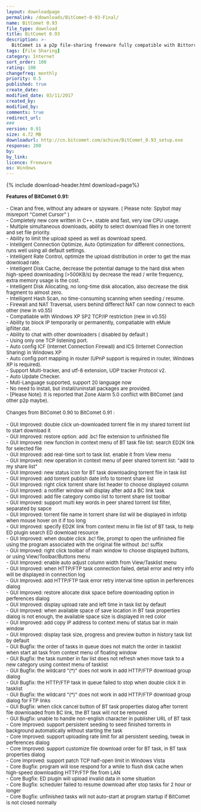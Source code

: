 ```yaml
---
layout: downloadpage
permalink: /downloads/BitComet-0-93-Final/
name: BitComet 0.93
file_type: download
title: BitComet 0.93
description: >-
  BitComet is a p2p file-sharing freeware fully compatible with Bittorrent, which is one of the most popular p2p protocol designed for high-speed distribution of 100MB or GB sized files. BitComet is a powerful, clean, fast, and easy-to-use bittorrent client
tags: [File Sharing]
category: Internet
sort_order: 100
rating: 100
changefreq: monthly
priority: 0.5
published: true
create_date:
modified_date: 03/11/2017
created_by:
modified_by:
comments: true
redirect_url:
###
version: 0.91
size: 4.72 MB
downloadurl: http://cn.bitcomet.com/achive/BitComet_0.93_setup.exe
response: 200
by:
by_link:
licence: Freeware
os: Windows
---
```


{% include download-header.html download=page%}

<p style="fix-download-text !important">
<p><font size="2"><strong>Features of BitComet 0.91: <br />
</strong><br />
- Clean and free, without any adware or spyware. ( Please note: Spybot may misreport "Comet Cursor" ) <br />
- Completely new core written in C++, stable and fast, very low CPU usage. <br />
- Multiple simultaneous downloads, ability to select download files in one torrent and set file priority. <br />
- Ability to limit the upload speed as well as download speed. <br />
- Intelligent Connection Optimize, Auto Optimization for different connections, runs well using all default settings. <br />
- Intelligent Rate Control, optimize the upload distribution in order to get the max download rate. <br />
- Intelligent Disk Cache, decrease the potential damage to the hard disk when high-speed downloading (&gt;500KB/s) by decrease the read / write frequency, extra memory usage is the cost. <br />
- Intelligent Disk Allocating, no long-time disk allocation, also decrease the disk fragment to almost zero. <br />
- Intelligent Hash Scan, no time-consuming scanning when seeding / resume. <br />
- Firewall and NAT Traversal, users behind differect NAT can now connect to each other (new in v0.55) <br />
- Compatiable with Windows XP SP2 TCP/IP restriction (new in v0.55) <br />
- Ability to block IP temporarily or permanently, compatiable with eMule ipfilter.dat. <br />
- Ability to chat with other downloaders ( disabled by default ) <br />
- Using only one TCP listening port. <br />
- Auto config ICF (Internet Connection Firewall) and ICS (Internet Connection Sharing) in Windows XP <br />
- Auto config port mapping in router (UPnP support is required in router, Windows XP is required). <br />
- Support Multi-tracker, and utf-8 extension, UDP tracker Protocol v2. <br />
- Auto Update Checker. <br />
- Muti-Language supported, support 20 language now <br />
- No need to install, but install/uninstall packages are provided. <br />
- [Please Note]: It is reported that Zone Alarm 5.0 conflict with BitComet (and other p2p maybe). <br />
<br />
Changes from BitComet 0.90 to BitComet 0.91 : <br />
<br />
- GUI Improved: double click un-downloaded torrent file in my shared torrent list to start download it <br />
- GUI Improved: restore option: add .bc! file extension to unfinished file <br />
- GUI Improved: new function in context menu of BT task file list: search ED2K link for selected file <br />
- GUI Improved: add real-time sort to task list. enable it from View menu <br />
- GUI Improved: new operation in context menu of peer shared torrent list: "add to my share list" <br />
- GUI Improved: new status icon for BT task downloading torrent file in task list <br />
- GUI Improved: add torrent publish date info to torrent share list <br />
- GUI Improved: right click torrent share list header to choose displayed column <br />
- GUI Improved: a notifier window will display after add a BC link task <br />
- GUI Improved: add file category combo list to torrent share list toolbar <br />
- GUI Improved: support multi key words in peer shared torrent list filter, separated by sapce <br />
- GUI Improved: torrent file name in torrent share list will be displayed in infotip when mouse hover on it if too long <br />
- GUI Improved: specify ED2K link from context menu in file list of BT task, to help ED plugin search ED download resource <br />
- GUI Improved: when double click .bc! file, prompt to open the unfinished file using the program associated with the original file without .bc! suffix <br />
- GUI Improved: right click toolbar of main window to choose displayed buttons, or using View/Toolbar/Buttons menu <br />
- GUI Improved: enable auto adjust column width from View/Tasklist menu <br />
- GUI Improved: when HTTP/FTP task connection failed, detail error and retry info will be displayed in connection log <br />
- GUI Improved: add HTTP/FTP task error retry interval time option in perferences dialog <br />
- GUI Improved: restore allocate disk space before downloading option in perferences dialog <br />
- GUI Improved: display upload rate and left time in task list by default <br />
- GUI Improved: when available space of save location in BT task properties dialog is not enough, the available space size is displayed in red color <br />
- GUI Improved: add copy IP address to context menu of status bar in main window <br />
- GUI Improved: display task size, progress and preview button in history task list by default <br />
- GUI Bugfix: the order of tasks in queue does not match the order in tasklist when start all task from context menu of floating window <br />
- GUI Bugfix: the task number in fav list does not refresh when move task to a new category using context menu of tasklist <br />
- GUI Bugfix: the wildcard "(*)" does not work in add HTTP/FTP download group dialog <br />
- GUI Bugfix: the HTTP/FTP task in queue failed to stop when double click it in tasklist <br />
- GUI Bugfix: the wildcard "(*)" does not work in add HTTP/FTP download group dialog for FTP links <br />
- GUI Bugfix: when click cancel button of BT task properties dialog after torrent file downloaded from BC link, the BT task will not be removed <br />
- GUI Bugfix: unable to handle non-english character in publisher URL of BT task <br />
- Core Improved: support persistent seeding to seed finished torrents in background automatically without starting the task <br />
- Core Improved: support uploading rate limit for all persistent seeding, tweak in perferences dialog <br />
- Core Improved: support customize file download order for BT task, in BT task properties dialog <br />
- Core Improved: support patch TCP half-open limit in Windows Vista <br />
- Core Bugfix: program will lose respond for a while to flush disk cache when high-speed downloading HTTP/FTP file from LAN <br />
- Core Bugfix: ED plugin will upload invalid data in some situation <br />
- Core Bugfix: scheduler failed to resume download after stop tasks for 2 hour or longer <br />
- Core Bugfix: unfinished tasks will not auto-start at program startup if BitComet is not closed normally <br />
</font></p></p>
